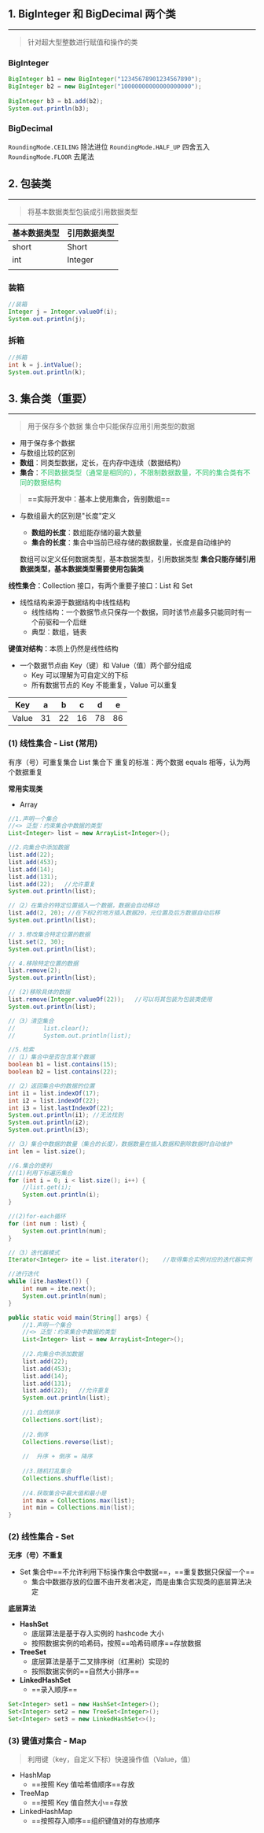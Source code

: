 ## 1. BigInteger 和 BigDecimal 两个类
---
>针对超大型整数进行赋值和操作的类

### BigInteger
```Java
BigInteger b1 = new BigInteger("12345678901234567890");  
BigInteger b2 = new BigInteger("10000000000000000000");  
  
BigInteger b3 = b1.add(b2);  
System.out.println(b3);
```

### BigDecimal

`RoundingMode.CEILING` 除法进位
`RoundingMode.HALF_UP` 四舍五入
`RoundingMode.FLOOR` 去尾法
## 2. 包装类
---
>将基本数据类型包装成引用数据类型

| 基本数据类型 | 引用数据类型  |
| ------ | ------- |
| short  | Short   |
| int    | Integer |
|        |         |

### 装箱

```Java
//装箱  
Integer j = Integer.valueOf(i);  
System.out.println(j);
```

### 拆箱
```Java
//拆箱  
int k = j.intValue();  
System.out.println(k);
```
## 3. 集合类（重要）
---
>用于保存多个数据
>集合中只能保存应用引用类型的数据

- 用于保存多个数据
- 与数组比较的区别
- **数组**：同类型数据，定长，在内存中连续（数据结构）
- **集合**：<font color="#2DC26B">不同数据类型（通常是相同的），不限制数据数量，不同的集合类有不同的数据结构</font>

>**==实际开发中：基本上使用集合，告别数组==**

- 与数组最大的区别是"长度"定义
	- **数组的长度**：数组能存储的最大数量
	- **集合的长度**：集合中当前已经存储的数据数量，长度是自动维护的

	数组可以定义任何数据类型，基本数据类型，引用数据类型
	**集合只能存储引用数据类型，基本数据类型需要使用包装类**


**线性集合**：Collection 接口，有两个重要子接口：List 和 Set
- 线性结构来源于数据结构中线性结构
	- 线性结构：一个数据节点只保存一个数据，同时该节点最多只能同时有一个前驱和一个后继
	- 典型：数组，链表

**键值对结构**：本质上仍然是线性结构
- 一个数据节点由 Key（键）和 Value（值）两个部分组成
	- Key 可以理解为可自定义的下标
	- 所有数据节点的 Key 不能重复，Value 可以重复


| Key   | a   | b   | c   | d   | e   |
| ----- | --- | --- | --- | --- | --- |
| Value | 31  | 22  | 16  | 78  | 86  |

### (1) 线性集合 - List (常用)

有序（号）可重复集合
List 集合下
重复的标准：两个数据 equals 相等，认为两个数据重复

**常用实现类**
- Array

```Java
//1.声明一个集合  
//<> 泛型：约束集合中数据的类型  
List<Integer> list = new ArrayList<Integer>();  

//2.向集合中添加数据  
list.add(22);  
list.add(453);  
list.add(14);  
list.add(131);  
list.add(22);   //允许重复  
System.out.println(list);  

//（2）在集合的特定位置插入一个数据，数据会自动移动  
list.add(2, 20); //在下标2的地方插入数据20，元位置及后方数据自动后移  
System.out.println(list);  

// 3.修改集合特定位置的数据  
list.set(2, 30);  
System.out.println(list);  

// 4.移除特定位置的数据  
list.remove(2);  
System.out.println(list);  

// (2)移除具体的数据  
list.remove(Integer.valueOf(22));   //可以将其包装为包装类使用  
System.out.println(list);  

//（3）清空集合  
//        list.clear();  
//        System.out.println(list);  

//5.检索  
//（1）集合中是否包含某个数据  
boolean b1 = list.contains(15);  
boolean b2 = list.contains(22);  

//（2）返回集合中的数据的位置  
int i1 = list.indexOf(17);  
int i2 = list.indexOf(22);  
int i3 = list.lastIndexOf(22);  
System.out.println(i1); //无法找到  
System.out.println(i2);  
System.out.println(i3);  

//（3）集合中数据的数量（集合的长度），数据数量在插入数据和删除数据时自动维护  
int len = list.size();  

//6.集合的便利  
//(1)利用下标遍历集合  
for (int i = 0; i < list.size(); i++) {  
	//list.get(i);  
	System.out.println(i);  
}  

//(2)for-each循环  
for (int num : list) {  
	System.out.println(num);  
}  

//（3）迭代器模式  
Iterator<Integer> ite = list.iterator();    //取得集合实例对应的迭代器实例  

//进行迭代  
while (ite.hasNext()) {  
	int num = ite.next();  
	System.out.println(num);  
}
```

```Java
public static void main(String[] args) {  
    //1.声明一个集合  
    //<> 泛型：约束集合中数据的类型  
    List<Integer> list = new ArrayList<Integer>();  
  
    //2.向集合中添加数据  
    list.add(22);  
    list.add(453);  
    list.add(14);  
    list.add(131);  
    list.add(22);   //允许重复  
    System.out.println(list);  
  
    //1.自然排序  
    Collections.sort(list);  
  
    //2.倒序  
    Collections.reverse(list);  
  
    //  升序 + 倒序 = 降序  
  
    //3.随机打乱集合  
    Collections.shuffle(list);  
  
    //4.获取集合中最大值和最小是  
    int max = Collections.max(list);  
    int min = Collections.min(list);  
}
```
### (2) 线性集合 - Set

**无序（号）不重复**
- Set 集合中==不允许利用下标操作集合中数据==，==重复数据只保留一个==
	- 集合中数据存放的位置不由开发者决定，而是由集合实现类的底层算法决定

**底层算法**
- **HashSet**
	- 底层算法是基于存入实例的 hashcode 大小
	- 按照数据实例的哈希码，按照==哈希码顺序==存放数据
- **TreeSet**
	- 底层算法是基于二叉排序树（红黑树）实现的
	- 按照数据实例的==自然大小排序==
- **LinkedHashSet**
	- ==录入顺序==

```Java
Set<Integer> set1 = new HashSet<Integer>();  
Set<Integer> set2 = new TreeSet<Integer>();   
Set<Integer> set3 = new LinkedHashSet<>();
```
### (3) 键值对集合 - Map

>利用键（key，自定义下标）快速操作值（Value，值）

- HashMap
	- ==按照 Key 值哈希值顺序==存放
- TreeMap
	- ==按照 Key 值自然大小==存放
- LinkedHashMap
	- ==按照存入顺序==组织键值对的存放顺序